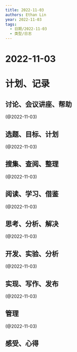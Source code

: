 ```yaml
---
title: 2022-11-03
authors: Ethan Lin
year: 2022-11-03 
tags:
  - 日期/2022-11-03 
  - 类型/日志 
---
```



# 2022-11-03






# 计划、记录

## 讨论、会议讲座、帮助

(@2022-11-03)



## 选题、目标、计划

(@2022-11-03)



## 搜集、查阅、整理

(@2022-11-03)



## 阅读、学习、借鉴

(@2022-11-03)



## 思考、分析、解决

(@2022-11-03)



## 开发、实验、分析

(@2022-11-03)



## 实现、写作、发布

(@2022-11-03)





## 管理

(@2022-11-03)



## 感受、心得



